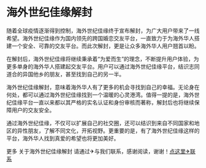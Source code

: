 # 海外世纪佳缘解封

随着全球疫情逐渐得到控制，海外世纪佳缘终于宣布解封，为广大用户带来了一线希望。海外世纪佳缘作为国内领先的跨国婚恋交友平台，一直致力于为海外华人搭建一个安全、可靠的交友平台。而此次解封，更是让众多海外华人用户翘首以盼。

在解封后，海外世纪佳缘将继续秉承着“为爱而生”的理念，不断提升用户体验，为更多单身的海外华人搭建起交友平台。用户可以通过海外世纪佳缘平台，结识志同道合的异国他乡的朋友，甚至找到自己的另一半。

海外世纪佳缘解封，意味着海外华人有了更多的机会寻找到自己的幸福。无论身在何处，都可以通过海外世纪佳缘找到一个温暖的心灵港湾。值得一提的是，海外世纪佳缘平台一直以来都以其严格的实名认证和身份审核而著称，解封后也将继续保障用户的交友安全。

通过海外世纪佳缘，不仅可以扩展自己的社交圈，还可以结识到来自不同国家和地区的异性朋友，了解不同文化，开拓视野。更重要的是，有了海外世纪佳缘这样的平台，海外华人找到真爱的希望也将更加美好。

更多 关于海外世纪佳缘解封 请通过✈与我们联系，感谢阅读，谢谢！[点这里✈联系](https://ww.k02.cc)